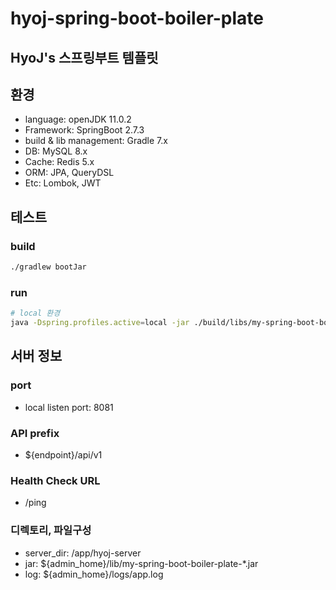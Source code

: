 # hyoj-spring-boot-boiler-plate
## HyoJ's 스프링부트 템플릿

## 환경
* language: openJDK 11.0.2
* Framework: SpringBoot 2.7.3
* build & lib management: Gradle 7.x
* DB: MySQL 8.x
* Cache: Redis 5.x
* ORM: JPA, QueryDSL
* Etc: Lombok, JWT

## 테스트
### build
```bash
./gradlew bootJar
```

### run
```bash
# local 환경
java -Dspring.profiles.active=local -jar ./build/libs/my-spring-boot-boiler-plate-*.jar
```

## 서버 정보
### port
- local listen port: 8081

### API prefix
* ${endpoint}/api/v1

### Health Check URL
* /ping

### 디렉토리, 파일구성
* server_dir: /app/hyoj-server
* jar: ${admin_home}/lib/my-spring-boot-boiler-plate-*.jar
* log: ${admin_home}/logs/app.log

